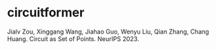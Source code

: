 # circuitformer
Jialv Zou, Xinggang Wang, Jiahao Guo, Wenyu Liu, Qian Zhang, Chang Huang. Circuit as Set of Points. NeurIPS 2023.
